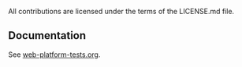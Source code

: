 All contributions are licensed under the terms of the LICENSE.md file.

Documentation
-------------

See [web-platform-tests.org](https://web-platform-tests.org/).
